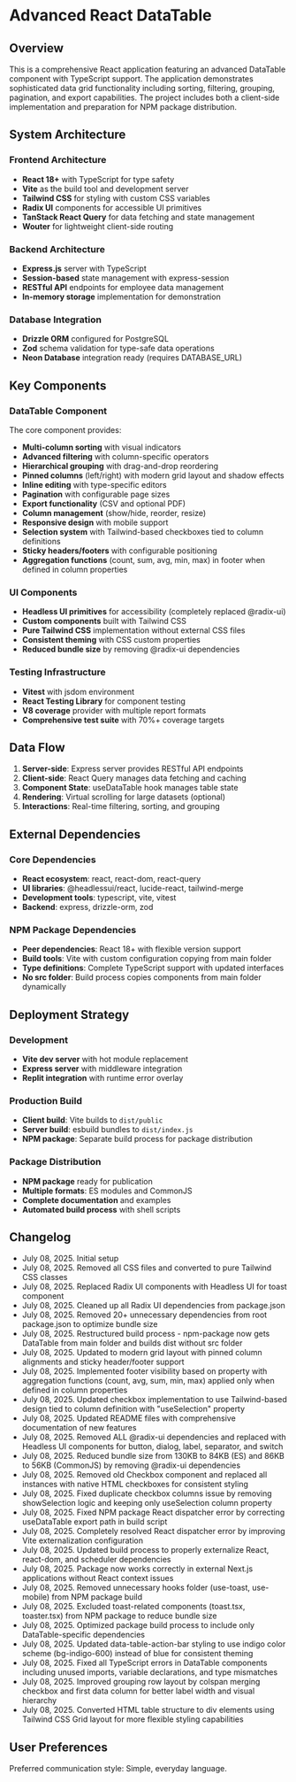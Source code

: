 # Advanced React DataTable

## Overview

This is a comprehensive React application featuring an advanced DataTable component with TypeScript support. The application demonstrates sophisticated data grid functionality including sorting, filtering, grouping, pagination, and export capabilities. The project includes both a client-side implementation and preparation for NPM package distribution.

## System Architecture

### Frontend Architecture
- **React 18+** with TypeScript for type safety
- **Vite** as the build tool and development server
- **Tailwind CSS** for styling with custom CSS variables
- **Radix UI** components for accessible UI primitives
- **TanStack React Query** for data fetching and state management
- **Wouter** for lightweight client-side routing

### Backend Architecture
- **Express.js** server with TypeScript
- **Session-based** state management with express-session
- **RESTful API** endpoints for employee data management
- **In-memory storage** implementation for demonstration

### Database Integration
- **Drizzle ORM** configured for PostgreSQL
- **Zod** schema validation for type-safe data operations
- **Neon Database** integration ready (requires DATABASE_URL)

## Key Components

### DataTable Component
The core component provides:
- **Multi-column sorting** with visual indicators
- **Advanced filtering** with column-specific operators
- **Hierarchical grouping** with drag-and-drop reordering
- **Pinned columns** (left/right) with modern grid layout and shadow effects
- **Inline editing** with type-specific editors
- **Pagination** with configurable page sizes
- **Export functionality** (CSV and optional PDF)
- **Column management** (show/hide, reorder, resize)
- **Responsive design** with mobile support
- **Selection system** with Tailwind-based checkboxes tied to column definitions
- **Sticky headers/footers** with configurable positioning
- **Aggregation functions** (count, sum, avg, min, max) in footer when defined in column properties

### UI Components
- **Headless UI primitives** for accessibility (completely replaced @radix-ui)
- **Custom components** built with Tailwind CSS
- **Pure Tailwind CSS** implementation without external CSS files
- **Consistent theming** with CSS custom properties
- **Reduced bundle size** by removing @radix-ui dependencies

### Testing Infrastructure
- **Vitest** with jsdom environment
- **React Testing Library** for component testing
- **V8 coverage** provider with multiple report formats
- **Comprehensive test suite** with 70%+ coverage targets

## Data Flow

1. **Server-side**: Express server provides RESTful API endpoints
2. **Client-side**: React Query manages data fetching and caching
3. **Component State**: useDataTable hook manages table state
4. **Rendering**: Virtual scrolling for large datasets (optional)
5. **Interactions**: Real-time filtering, sorting, and grouping

## External Dependencies

### Core Dependencies
- **React ecosystem**: react, react-dom, react-query
- **UI libraries**: @headlessui/react, lucide-react, tailwind-merge
- **Development tools**: typescript, vite, vitest
- **Backend**: express, drizzle-orm, zod

### NPM Package Dependencies
- **Peer dependencies**: React 18+ with flexible version support
- **Build tools**: Vite with custom configuration copying from main folder
- **Type definitions**: Complete TypeScript support with updated interfaces
- **No src folder**: Build process copies components from main folder dynamically

## Deployment Strategy

### Development
- **Vite dev server** with hot module replacement
- **Express server** with middleware integration
- **Replit integration** with runtime error overlay

### Production Build
- **Client build**: Vite builds to `dist/public`
- **Server build**: esbuild bundles to `dist/index.js`
- **NPM package**: Separate build process for package distribution

### Package Distribution
- **NPM package** ready for publication
- **Multiple formats**: ES modules and CommonJS
- **Complete documentation** and examples
- **Automated build process** with shell scripts

## Changelog

- July 08, 2025. Initial setup
- July 08, 2025. Removed all CSS files and converted to pure Tailwind CSS classes
- July 08, 2025. Replaced Radix UI components with Headless UI for toast component
- July 08, 2025. Cleaned up all Radix UI dependencies from package.json
- July 08, 2025. Removed 20+ unnecessary dependencies from root package.json to optimize bundle size
- July 08, 2025. Restructured build process - npm-package now gets DataTable from main folder and builds dist without src folder
- July 08, 2025. Updated to modern grid layout with pinned column alignments and sticky header/footer support
- July 08, 2025. Implemented footer visibility based on property with aggregation functions (count, avg, sum, min, max) applied only when defined in column properties
- July 08, 2025. Updated checkbox implementation to use Tailwind-based design tied to column definition with "useSelection" property
- July 08, 2025. Updated README files with comprehensive documentation of new features
- July 08, 2025. Removed ALL @radix-ui dependencies and replaced with Headless UI components for button, dialog, label, separator, and switch
- July 08, 2025. Reduced bundle size from 130KB to 84KB (ES) and 86KB to 56KB (CommonJS) by removing @radix-ui dependencies
- July 08, 2025. Removed old Checkbox component and replaced all instances with native HTML checkboxes for consistent styling
- July 08, 2025. Fixed duplicate checkbox columns issue by removing showSelection logic and keeping only useSelection column property
- July 08, 2025. Fixed NPM package React dispatcher error by correcting useDataTable export path in build script
- July 08, 2025. Completely resolved React dispatcher error by improving Vite externalization configuration
- July 08, 2025. Updated build process to properly externalize React, react-dom, and scheduler dependencies
- July 08, 2025. Package now works correctly in external Next.js applications without React context issues
- July 08, 2025. Removed unnecessary hooks folder (use-toast, use-mobile) from NPM package build
- July 08, 2025. Excluded toast-related components (toast.tsx, toaster.tsx) from NPM package to reduce bundle size
- July 08, 2025. Optimized package build process to include only DataTable-specific dependencies
- July 08, 2025. Updated data-table-action-bar styling to use indigo color scheme (bg-indigo-600) instead of blue for consistent theming
- July 08, 2025. Fixed all TypeScript errors in DataTable components including unused imports, variable declarations, and type mismatches
- July 08, 2025. Improved grouping row layout by colspan merging checkbox and first data column for better label width and visual hierarchy
- July 08, 2025. Converted HTML table structure to div elements using Tailwind CSS Grid layout for more flexible styling capabilities

## User Preferences

Preferred communication style: Simple, everyday language.